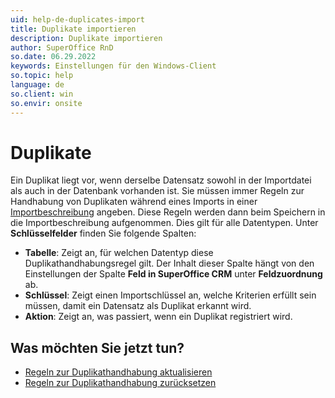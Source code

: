 ```yaml
---
uid: help-de-duplicates-import
title: Duplikate importieren
description: Duplikate importieren
author: SuperOffice RnD
so.date: 06.29.2022
keywords: Einstellungen für den Windows-Client
so.topic: help
language: de
so.client: win
so.envir: onsite
---
```


# Duplikate

Ein Duplikat liegt vor, wenn derselbe Datensatz sowohl in der Importdatei als auch in der Datenbank vorhanden ist. Sie müssen immer Regeln zur Handhabung von Duplikaten während eines Imports in einer [Importbeschreibung][1] angeben. Diese Regeln werden dann beim Speichern in die Importbeschreibung aufgenommen. Dies gilt für alle Datentypen. Unter **Schlüsselfelder** finden Sie folgende Spalten:

* **Tabelle**: Zeigt an, für welchen Datentyp diese Duplikathandhabungsregel gilt. Der Inhalt dieser Spalte hängt von den Einstellungen der Spalte **Feld in SuperOffice CRM** unter **Feldzuordnung** ab.
* **Schlüssel**: Zeigt einen Importschlüssel an, welche Kriterien erfüllt sein müssen, damit ein Datensatz als Duplikat erkannt wird.
* **Aktion**: Zeigt an, was passiert, wenn ein Duplikat registriert wird.

## Was möchten Sie jetzt tun?

* [Regeln zur Duplikathandhabung aktualisieren][2]
* [Regeln zur Duplikathandhabung zurücksetzen][3]

<!-- Referenced links -->
[1]: import-descriptions.md
[2]: updating-rules-for-duplicate-handling.md
[3]: resetting-rules-for-duplicate-handling.md

<!-- Referenced images -->
